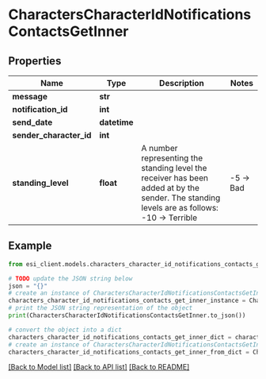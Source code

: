# CharactersCharacterIdNotificationsContactsGetInner


## Properties

Name | Type | Description | Notes
------------ | ------------- | ------------- | -------------
**message** | **str** |  | 
**notification_id** | **int** |  | 
**send_date** | **datetime** |  | 
**sender_character_id** | **int** |  | 
**standing_level** | **float** | A number representing the standing level the receiver has been added at by the sender. The standing levels are as follows: -10 -&gt; Terrible | -5 -&gt; Bad |  0 -&gt; Neutral |  5 -&gt; Good |  10 -&gt; Excellent | 

## Example

```python
from esi_client.models.characters_character_id_notifications_contacts_get_inner import CharactersCharacterIdNotificationsContactsGetInner

# TODO update the JSON string below
json = "{}"
# create an instance of CharactersCharacterIdNotificationsContactsGetInner from a JSON string
characters_character_id_notifications_contacts_get_inner_instance = CharactersCharacterIdNotificationsContactsGetInner.from_json(json)
# print the JSON string representation of the object
print(CharactersCharacterIdNotificationsContactsGetInner.to_json())

# convert the object into a dict
characters_character_id_notifications_contacts_get_inner_dict = characters_character_id_notifications_contacts_get_inner_instance.to_dict()
# create an instance of CharactersCharacterIdNotificationsContactsGetInner from a dict
characters_character_id_notifications_contacts_get_inner_from_dict = CharactersCharacterIdNotificationsContactsGetInner.from_dict(characters_character_id_notifications_contacts_get_inner_dict)
```
[[Back to Model list]](../README.md#documentation-for-models) [[Back to API list]](../README.md#documentation-for-api-endpoints) [[Back to README]](../README.md)


